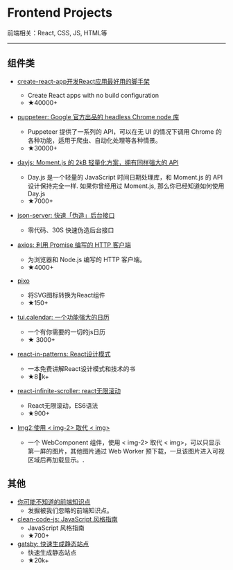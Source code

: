 # Frontend Projects

前端相关：React, CSS, JS, HTML等

---

## 组件类

- [create-react-app开发React应用最好用的脚手架](https://github.com/facebook/create-react-app)

  - Create React apps with no build configuration
  - ★40000+

- [puppeteer: Google 官方出品的 headless Chrome node 库](https://github.com/GoogleChrome/puppeteer)

  - Puppeteer 提供了一系列的 API，可以在无 UI 的情况下调用 Chrome 的各种功能，适用于爬虫、自动化处理等各种情景。
  - ★30000+

- [dayjs: Moment.js 的 2kB 轻量化方案，拥有同样强大的 API](https://github.com/xx45/dayjs)

  - Day.js 是一个轻量的 JavaScript 时间日期处理库，和 Moment.js 的 API 设计保持完全一样. 如果你曾经用过 Moment.js, 那么你已经知道如何使用 Day.js
  - ★7000+

- [json-server: 快速「伪造」后台接口](https://github.com/typicode/json-server?utm_source=gold_browser_extension)

  - 零代码、30S 快速伪造后台接口

- [axios: 利用 Promise 编写的 HTTP 客户端](https://github.com/axios/axios)
  - 为浏览器和 Node.js 编写的 HTTP 客户端。
  - ★4000+

- [pixo](https://github.com/c8r/pixo)
  - 将SVG图标转换为React组件
  - ★150+
- [tui.calendar: 一个功能强大的日历](https://github.com/nhnent/tui.calendar)
  - 一个有你需要的一切的js日历
  - ★ 3000+
- [react-in-patterns: React设计模式](https://github.com/krasimir/react-in-patterns)
  - 一本免费讲解React设计模式和技术的书
  - ★8k+
- [react-infinite-scroller: react无限滚动](https://github.com/CassetteRocks/react-infinite-scroller)
  - React无限滚动，ES6语法
  - ★900+
- [Img2:使用 < img-2> 取代 < img>](https://github.com/RevillWeb/img-2)
  - 一个 WebComponent 组件，使用 < img-2> 取代 < img>，可以只显示第一屏的图片，其他图片通过 Web Worker 预下载，一旦该图片进入可视区域后再加载显示。.

## 其他

- [你可能不知道的前端知识点](https://github.com/justjavac/the-front-end-knowledge-you-may-not-know)
  - 发掘被我们忽略的前端知识点。
- [clean-code-js: JavaScript 风格指南](https://github.com/CassetteRocks/react-infinite-scroller)
  - JavaScript 风格指南
  - ★700+
- [gatsby: 快速生成静态站点](https://github.com/gatsbyjs/gatsby)
  - 快速生成静态站点
  - ★20k+